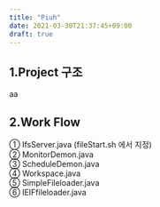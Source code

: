 ```yaml
---
title: "Piuh"
date: 2021-03-30T21:37:45+09:00
draft: true
---
```


## 1.Project 구조

aa

## 2.Work Flow

① IfsServer.java (fileStart.sh 에서 지정) <br>
② MonitorDemon.java <br>
③ ScheduleDemon.java <br>
④ Workspace.java <br>
⑤ SimpleFileloader.java <br>
⑥ IEIFfileloader.java <br>
